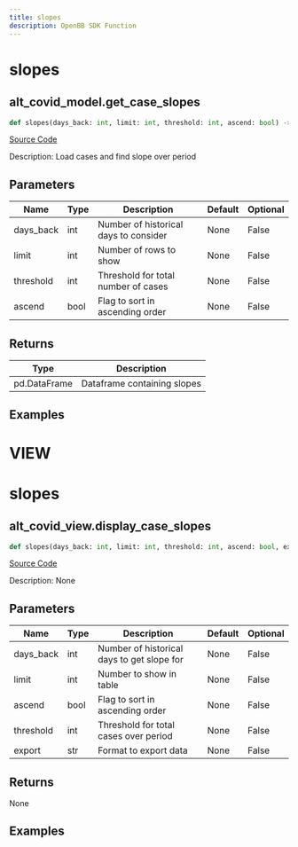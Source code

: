 ```yaml
---
title: slopes
description: OpenBB SDK Function
---
```

# slopes

## alt_covid_model.get_case_slopes

```python
def slopes(days_back: int, limit: int, threshold: int, ascend: bool) -> DataFrame:
```
[Source Code](https://github.com/OpenBB-finance/OpenBBTerminal/tree/main/openbb_terminal/alternative/covid/covid_model.py#L152)

Description: Load cases and find slope over period

## Parameters

| Name | Type | Description | Default | Optional |
| ---- | ---- | ----------- | ------- | -------- |
| days_back | int | Number of historical days to consider | None | False |
| limit | int | Number of rows to show | None | False |
| threshold | int | Threshold for total number of cases | None | False |
| ascend | bool | Flag to sort in ascending order | None | False |

## Returns

| Type | Description |
| ---- | ----------- |
| pd.DataFrame | Dataframe containing slopes |

## Examples




# VIEW

# slopes

## alt_covid_view.display_case_slopes

```python
def slopes(days_back: int, limit: int, threshold: int, ascend: bool, export: str) -> None:
```
[Source Code](https://github.com/OpenBB-finance/OpenBBTerminal/tree/main/openbb_terminal/alternative/covid/covid_view.py#L214)

Description: None

## Parameters

| Name | Type | Description | Default | Optional |
| ---- | ---- | ----------- | ------- | -------- |
| days_back | int | Number of historical days to get slope for | None | False |
| limit | int | Number to show in table | None | False |
| ascend | bool | Flag to sort in ascending order | None | False |
| threshold | int | Threshold for total cases over period | None | False |
| export | str | Format to export data | None | False |

## Returns

None

## Examples

